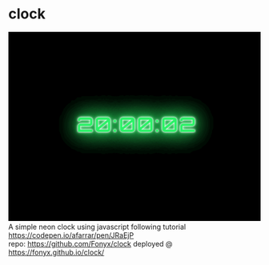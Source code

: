 # clock
![Screenshot](https://github.com/Fonyx/clock/blob/main/screencap.gif?raw=true "A Neon Green Clock")  
A simple neon clock using javascript following tutorial https://codepen.io/afarrar/pen/JRaEjP  
repo: https://github.com/Fonyx/clock
deployed @ https://fonyx.github.io/clock/

